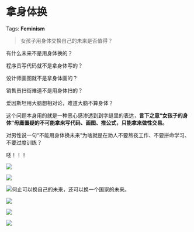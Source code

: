 # 拿身体换

Tags: **Feminism**

> 女孩子用身体交换自己的未来是否值得？



有什么未来不是用身体换的？

程序员写代码就不是拿身体写的？

设计师画图就不是拿身体画的？

销售员扫街难道不是用身体扫的？

爱因斯坦用大脑想相对论，难道大脑不算身体？

这个问题本身用的就是一种恶心感渗透到到字缝里的表达，**言下之意“女孩子的身体”毋庸置疑的不可能拿来写代码、画图、推公式，只能拿来做性交易。**

对男性说一句“不能用身体换未来”为啥就是在劝人不要熬夜工作、不要拼命学习、不要过度训练？

呸！！！

![](https://pic1.zhimg.com/50/v2-023ffce7f4ee93b550b595b9c94e6035_720w.jpg?source=2c26e567)  


![](https://picx.zhimg.com/50/v2-0dea09953121ff403e5e8ae5efafc7d3_720w.jpg?source=2c26e567)  


![](https://picx.zhimg.com/50/v2-0df092f7421798a9bf8ba397e7bf1579_720w.jpg?source=2c26e567)何止可以换自己的未来，还可以换一个国家的未来。

![](https://pic1.zhimg.com/50/v2-b66b245486a6324fb2ada5454340907a_720w.jpg?source=2c26e567)  


![](https://picx.zhimg.com/50/v2-4cc1fe95d2683645d8613ed8b51741b9_720w.jpg?source=2c26e567)  


![](https://pica.zhimg.com/50/v2-cda46aa8b57f0dc65a19ff8ad2f0ddd8_720w.jpg?source=2c26e567)

